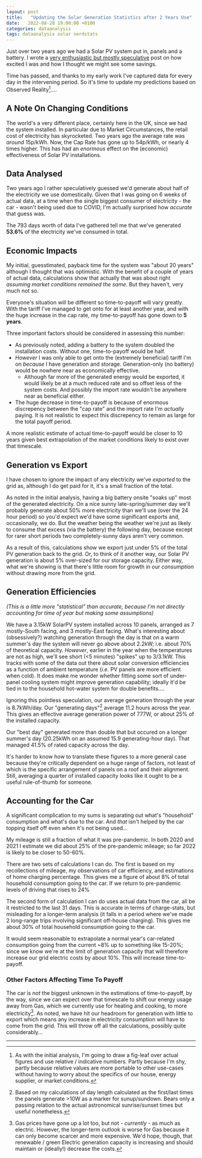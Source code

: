 ```yaml
--- 
layout: post
title:   "Updating the Solar Generation Statistics after 2 Years Use"
date:   2022-08-28 19:00:00 +0100
categories: dataanalysis
tags: dataanalysis solar nerdstats
--- 
```

Just over two years ago we had a Solar PV system put in, panels and a battery. I wrote a [very enthusiastic but mostly speculative](https://henleyregatta.blogspot.com/2020/08/solar-power-is-great-at-least-as-toy.html) post on how excited I was and how I thought we might see some savings.

Time has passed, and thanks to my early work I've captured data for every day in the intervening period. So it's time to update my predictions based on Observed Reality[^1]....

## A Note On Changing Conditions
The world's a very different place, certainly here in the UK, since we had the system installed. In particular due to Market Circumstances, the retail cost of electricity has skyrocketed. Two years ago the average rate was _around_ 15p/kWh. Now, the Cap Rate has gone up to 54p/kWh, or nearly 4 times higher. This has had an _enormous_ effect on the (economic) effectiveness of Solar PV installations. 

## Data Analysed
Two years ago I rather speculatively guessed we'd generate about half of the electricity we use domestically. Given that I was going on 6 weeks of actual data, at a time when the single biggest consumer of electricity - the car - wasn't being used due to COVID, I'm actually surprised how _accurate_ that guess was.

The 793 days worth of data I've gathered tell me that we've generated **53.6%** of the electricity we've consumed in total.

## Economic Impacts
My initial, guesstimated, payback time for the system was "about 20 years" although I thought that was optimistic. With the benefit of a couple of years of actual data, calculations show that actually that was about right _assuming market conditions remained the same_. But they haven't, very much not so.

Everyone's situation will be different so time-to-payoff will vary greatly. With the tariff I've managed to get onto for at least another year, and with the huge increase in the cap rate, my time-to-payoff has gone down to **5 years**. 

Three important factors should be considered in assessing this number:
  * As previously noted, adding a battery to the system doubled the installation costs. Without one, time-to-payoff would be half.
  * _However_ I was only able to get onto the (extremely beneficial) tariff I'm on _because_ I have generation and storage. Generation-only (no battery) would be nowhere near as economically effective.
    * Although far more of the generated energy would be exported, it would likely be at a much reduced rate and so offset less of the system costs. And possibly the import rate wouldn't be anywhere near as beneficial either.
  * The huge decrease in time-to-payoff is because of enormous discrepency between the "cap rate" and the import rate I'm _actually_ paying. It is not realistic to expect this discrepency to remain as large for the total payoff period.

A more realistic estimate of actual time-to-payoff would be closer to 10 years given best extrapolation of the market conditions likely to exist over that timescale. 

## Generation vs Export
I have chosen to ignore the impact of any electricity we've _exported_ to the grid as, although I do get paid for it, it's a small fraction of the total.
 
As noted in the initial analysis, having a big battery onsite "soaks up" most of the generated electricity. On a nice sunny late-spring/summer day we'll probably generate about 50% more electricity than we'll use (over the 24 hour period) so you'd expect we'd have some significant exports and, occasionally, we do. But the weather being the weather we're just as likely to consume that excess (via the battery) the following day, because except for rarer short periods two completely-sunny days aren't very common.

As a result of this, calculations show we export just under 5% of the total PV generation back to the grid. Or, to think of it another way, our Solar PV generation is about 5% over-sized for our storage capacity. Either way, what we're showing is that there's little room for growth in our _consumption_ without drawing more from the grid.

## Generation Efficiencies

*(This is a little more "statistical" than accurate, because I'm not directly accounting for time of year but making some assumptions)*


We have a 3.15kW SolarPV system installed across 10 panels, arranged as 7 mostly-South facing, and 3 mostly-East facing. What's interesting about (obsessively?) watching generation through the day is that on a warm summer's day the system will never go above about 2.2kW; i.e. about 70% of theoretical capacity. _However_, earlier in the year when the temperatures are not as high, we'll see short (<5 minutes) "spikes" up to 3/3.1kW. 
This tracks with some of the data out there about solar conversion efficiencies as a function of ambient temperature (*i.e.* PV panels are more efficient when cold). 
It does make me wonder whether fitting some sort of under-panel cooling system might improve generation capability; ideally it'd be tied in to the household hot-water system for double benefits....

Ignoring this pointless speculation, our average generation through the year is 8.7kWh/day. Our "generating days"[^2] average 11.2 hours across the year. This gives an effective average generation power of 777W, or about 25% of the installed capacity. 

Our "best day" generated more than double that but occured on a longer summer's day (20.25kWh on an assumed 15.9 generating-hour day). That managed 41.5% of rated capacity across the day. 

It's harder to know how to translate these figures to a more general case because they're critically dependent on a huge range of factors, not least of which is the specific arrangement of panels on a roof and their alignment. Still, averaging a quarter of installed capacity looks like it ought to be a useful rule-of-thumb for someone.

## Accounting for the Car
A significant complication to my sums is separating out what's "household" consumption and what's due to the car. And _that_ isn't helped by the car topping itself off even when it's not being used...

My mileage is still a fraction of what it was pre-pandemic. In both 2020 and 2021 I estimate we did about 25% of the pre-pandemic mileage; so far 2022 is likely to be closer to 50-60%.  

There are two sets of calculations I can do. The first is based on my recollections of mileage, my observations of car efficiency, and estimations of home charging percentage. This gives me a figure of about 8% of total household consumption going to the car. If we return to pre-pandemic levels of driving that rises to 24%

The second form of calculation I can do uses actual data from the car, all be it restricted to the last 31 days. This is accurate in terms of charge-stats, but misleading for a longer-term analysis (it falls in a period where we've made 2 long-range trips involving significant off-house charging). This gives me about 30% of total household consumption going to the car. 

It would seem reasonable to extrapolate a normal year's car-related consumption going from the current ~8% up to something like 15-20%; since we know we're at the limit of generation capacity that will therefore increase our grid electric costs by about 10%. This will increase time-to-payoff.

### Other Factors Affecting Time To Payoff
The car is  _not_ the biggest unknown in the estimations of time-to-payoff, by the way, since we can expect over that timescale to shift our energy usage away from Gas, which we currently use for heating and cooking, to more electricity[^3]. As noted, we have hit our headroom for generation with little to export which means any increase in electricity consumption will have to come from the grid. This will throw off all the calculations, possibly quite considerably...

***
[^1]: As with the initial analysis, I'm going to draw a fig-leaf over actual figures and use relative / indicative numbers. Partly because I'm shy, partly because relative values are more portable to other use-cases without having to worry about the specifics of our house, energy supplier, or market conditions.
[^2]: Based on my calculations of day length calculated as the first/last times the panels generate >10W as a marker for sunup/sundown. Bears only a passing relation to the actual astronomical sunrise/sunset times but useful nonetheless.
[^3]: Gas prices have gone up a lot too, but not - _currently_ - as much as electric. However, the longer-term outlook is worse for Gas because it can only become scarcer and more expensive. We'd hope, though, that renewable / green Electric generation capacity is increasing and should maintain or (ideally!) decrease the costs. 